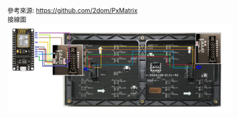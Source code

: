 參考來源:   https://github.com/2dom/PxMatrix
<br>
接線圖
<br>
<img src="https://github.com/alexonlinechen/LED-64x32/blob/main/%E6%8E%A5%E7%B7%9A%E5%9C%96.jpg">
